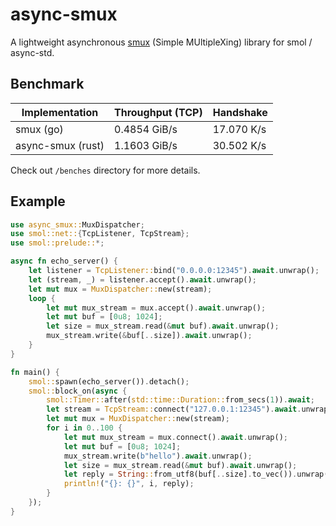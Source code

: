 # async-smux

A lightweight asynchronous [smux](https://github.com/xtaci/smux) (Simple MUltipleXing) library for smol / async-std.

## Benchmark

| Implementation    | Throughput (TCP) | Handshake  |
| ----------------- | ---------------- | ---------- |
| smux (go)         | 0.4854 GiB/s     | 17.070 K/s |
| async-smux (rust) | 1.1603 GiB/s     | 30.502 K/s |

Check out `/benches` directory for more details.

## Example

```rust
use async_smux::MuxDispatcher;
use smol::net::{TcpListener, TcpStream};
use smol::prelude::*;

async fn echo_server() {
    let listener = TcpListener::bind("0.0.0.0:12345").await.unwrap();
    let (stream, _) = listener.accept().await.unwrap();
    let mut mux = MuxDispatcher::new(stream);
    loop {
        let mut mux_stream = mux.accept().await.unwrap();
        let mut buf = [0u8; 1024];
        let size = mux_stream.read(&mut buf).await.unwrap();
        mux_stream.write(&buf[..size]).await.unwrap();
    }
}

fn main() {
    smol::spawn(echo_server()).detach();
    smol::block_on(async {
        smol::Timer::after(std::time::Duration::from_secs(1)).await;
        let stream = TcpStream::connect("127.0.0.1:12345").await.unwrap();
        let mut mux = MuxDispatcher::new(stream);
        for i in 0..100 {
            let mut mux_stream = mux.connect().await.unwrap();
            let mut buf = [0u8; 1024];
            mux_stream.write(b"hello").await.unwrap();
            let size = mux_stream.read(&mut buf).await.unwrap();
            let reply = String::from_utf8(buf[..size].to_vec()).unwrap();
            println!("{}: {}", i, reply);
        }
    });
}

```


